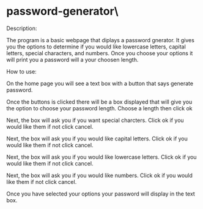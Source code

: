 # password-generator\
Description:

The program is a basic webpage that diplays a password gnerator. It gives you the options to determine if you would like lowercase letters, capital letters, special characters, and numbers. Once you choose your options it will print you a password will a your choosen length. 

How to use: 

On the home page you will see a text box with a button that says generate password. 

Once the buttons is clicked there will be a box displayed that will give you the option to choose your password length. Choose a length then click ok 

Next, the box will ask you if you want special charcters. Click ok if you would like them if not click cancel. 

Next, the box will ask you if you would like capital letters. Click ok if you would like them if not click cancel.

Next, the box will ask you if you would like lowercase letters. Click ok if you would like them if not click cancel.


Next, the box will ask you if you would like numbers. Click ok if you would like them if not click cancel.

Once you have selected your options your password will display in the text box. 


